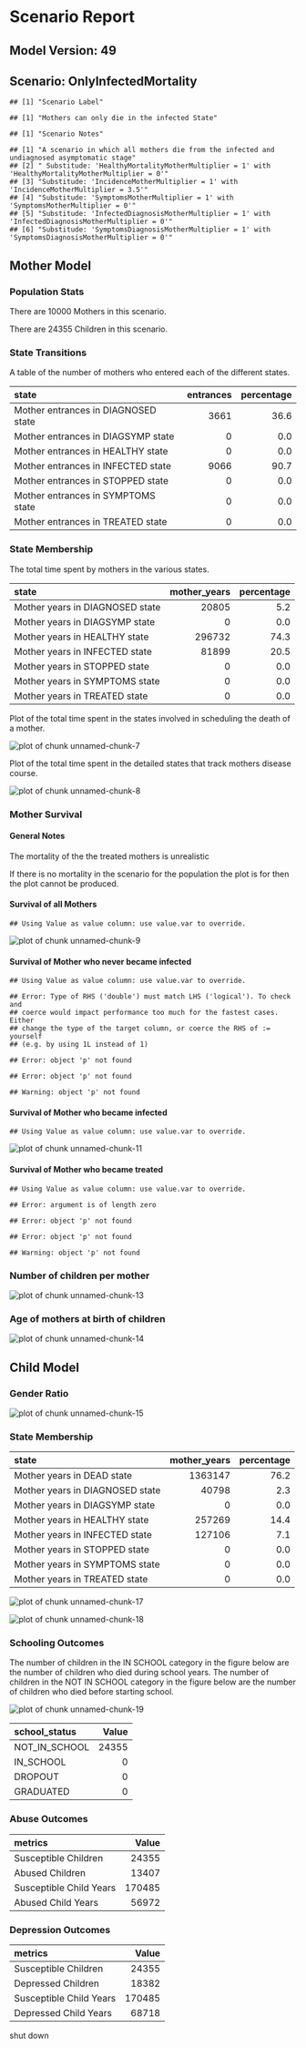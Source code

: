 # Scenario Report




## Model Version: 49
## Scenario: OnlyInfectedMortality

```
## [1] "Scenario Label"
```

```
## [1] "Mothers can only die in the infected State"
```

```
## [1] "Scenario Notes"
```

```
## [1] "A scenario in which all mothers die from the infected and undiagnosed asymptomatic stage"        
## [2] " Substitude: 'HealthyMortalityMotherMultiplier = 1' with 'HealthyMortalityMotherMultiplier = 0'" 
## [3] "Substitude: 'IncidenceMotherMultiplier = 1' with 'IncidenceMotherMultiplier = 3.5'"              
## [4] "Substitude: 'SymptomsMotherMultiplier = 1' with 'SymptomsMotherMultiplier = 0'"                  
## [5] "Substitude: 'InfectedDiagnosisMotherMultiplier = 1' with 'InfectedDiagnosisMotherMultiplier = 0'"
## [6] "Substitude: 'SymptomsDiagnosisMotherMultiplier = 1' with 'SymptomsDiagnosisMotherMultiplier = 0'"
```

## Mother Model

### Population Stats


There are 10000 Mothers in this scenario.

There are 24355 Children in this scenario.

### State Transitions

A table of the number of mothers who entered each of the different states.


|state                               | entrances| percentage|
|:-----------------------------------|---------:|----------:|
|Mother entrances in DIAGNOSED state |      3661|       36.6|
|Mother entrances in DIAGSYMP state  |         0|        0.0|
|Mother entrances in HEALTHY state   |         0|        0.0|
|Mother entrances in INFECTED state  |      9066|       90.7|
|Mother entrances in STOPPED state   |         0|        0.0|
|Mother entrances in SYMPTOMS state  |         0|        0.0|
|Mother entrances in TREATED state   |         0|        0.0|

### State Membership

The total time spent by mothers in the various states.


|state                           | mother_years| percentage|
|:-------------------------------|------------:|----------:|
|Mother years in DIAGNOSED state |        20805|        5.2|
|Mother years in DIAGSYMP state  |            0|        0.0|
|Mother years in HEALTHY state   |       296732|       74.3|
|Mother years in INFECTED state  |        81899|       20.5|
|Mother years in STOPPED state   |            0|        0.0|
|Mother years in SYMPTOMS state  |            0|        0.0|
|Mother years in TREATED state   |            0|        0.0|

Plot of the total time spent in the states involved in scheduling the death of a mother.

![plot of chunk unnamed-chunk-7](figure/OnlyInfectedMortality/unnamed-chunk-7.png) 

Plot of the total time spent in the detailed states that track mothers disease course.

![plot of chunk unnamed-chunk-8](figure/OnlyInfectedMortality/unnamed-chunk-8.png) 

### Mother Survival

#### General Notes

The mortality of the the treated mothers is unrealistic

If there is no mortality in the scenario for the population the plot is for then the plot cannot be produced.

#### Survival of all Mothers


```
## Using Value as value column: use value.var to override.
```

![plot of chunk unnamed-chunk-9](figure/OnlyInfectedMortality/unnamed-chunk-9.png) 

#### Survival of Mother who never became infected


```
## Using Value as value column: use value.var to override.
```

```
## Error: Type of RHS ('double') must match LHS ('logical'). To check and
## coerce would impact performance too much for the fastest cases. Either
## change the type of the target column, or coerce the RHS of := yourself
## (e.g. by using 1L instead of 1)
```

```
## Error: object 'p' not found
```

```
## Error: object 'p' not found
```

```
## Warning: object 'p' not found
```

#### Survival of Mother who became infected


```
## Using Value as value column: use value.var to override.
```

![plot of chunk unnamed-chunk-11](figure/OnlyInfectedMortality/unnamed-chunk-11.png) 

#### Survival of Mother who became treated


```
## Using Value as value column: use value.var to override.
```

```
## Error: argument is of length zero
```

```
## Error: object 'p' not found
```

```
## Error: object 'p' not found
```

```
## Warning: object 'p' not found
```

### Number of children per mother

![plot of chunk unnamed-chunk-13](figure/OnlyInfectedMortality/unnamed-chunk-13.png) 

### Age of mothers at birth of children

![plot of chunk unnamed-chunk-14](figure/OnlyInfectedMortality/unnamed-chunk-14.png) 

## Child Model

### Gender Ratio

![plot of chunk unnamed-chunk-15](figure/OnlyInfectedMortality/unnamed-chunk-15.png) 

### State Membership


|state                           | mother_years| percentage|
|:-------------------------------|------------:|----------:|
|Mother years in DEAD state      |      1363147|       76.2|
|Mother years in DIAGNOSED state |        40798|        2.3|
|Mother years in DIAGSYMP state  |            0|        0.0|
|Mother years in HEALTHY state   |       257269|       14.4|
|Mother years in INFECTED state  |       127106|        7.1|
|Mother years in STOPPED state   |            0|        0.0|
|Mother years in SYMPTOMS state  |            0|        0.0|
|Mother years in TREATED state   |            0|        0.0|

![plot of chunk unnamed-chunk-17](figure/OnlyInfectedMortality/unnamed-chunk-17.png) 

![plot of chunk unnamed-chunk-18](figure/OnlyInfectedMortality/unnamed-chunk-18.png) 

### Schooling Outcomes

The number of children in the IN SCHOOL category in the figure below are the number of children who died during school years. The number of children in the NOT IN SCHOOL category in the figure below are the number of children who died before starting school. 

![plot of chunk unnamed-chunk-19](figure/OnlyInfectedMortality/unnamed-chunk-19.png) 


|school_status | Value|
|:-------------|-----:|
|NOT_IN_SCHOOL | 24355|
|IN_SCHOOL     |     0|
|DROPOUT       |     0|
|GRADUATED     |     0|

### Abuse Outcomes


|metrics                 |  Value|
|:-----------------------|------:|
|Susceptible Children    |  24355|
|Abused Children         |  13407|
|Susceptible Child Years | 170485|
|Abused Child Years      |  56972|

### Depression Outcomes


|metrics                 |  Value|
|:-----------------------|------:|
|Susceptible Children    |  24355|
|Depressed Children      |  18382|
|Susceptible Child Years | 170485|
|Depressed Child Years   |  68718|

shut down



